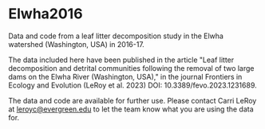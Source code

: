 # Elwha2016
Data and code from a leaf litter decomposition study in the Elwha watershed (Washington, USA) in 2016-17. 

The data included here have been published in the article "Leaf litter decomposition and detrital communities following the removal of two large dams on the Elwha River (Washington, USA)," in the journal Frontiers in Ecology and Evolution (LeRoy et al. 2023) DOI: 10.3389/fevo.2023.1231689.

The data and code are available for further use. Please contact Carri LeRoy at leroyc@evergreen.edu to let the team know what you are using the data for. 
